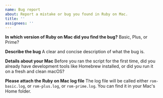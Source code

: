 ```yaml
---
name: Bug report
about: Report a mistake or bug you found in Ruby on Mac.
title: ''
assignees: ''
---
```


**In which version of Ruby on Mac did you find the bug?**
Basic, Plus, or Prime?

**Describe the bug**
A clear and concise description of what the bug is.

**Details about your Mac**
Before you ran the script for the first time, did you already have development tools like Homebrew installed, or did you run it on a fresh and clean macOS?

**Please attach the Ruby on Mac log file**
The log file will be called either `rom-basic.log`, or `rom-plus.log`, or `rom-prime.log`. You can find it in your Mac's Home folder.
